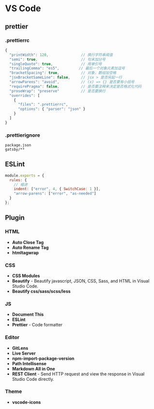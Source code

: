 # VS Code

## prettier

### .prettierrc

```js
{
  "printWidth": 120,               // 换行字符串阈值
  "semi": true,                    // 句末加分号
  "singleQuote": true,             // 用单引号
  "trailingComma": "es5",         // 最后一个对象元素加逗号
  "bracketSpacing": true,          // 对象，数组加空格
  "jsxBracketSameLine": false,     // jsx > 是否另起一行
  "arrowParens": "avoid",          // (x) => {} 是否要有小括号
  "requirePragma": false,          // 是否要注释来决定是否格式化代码
  "proseWrap": "preserve"          // 是否要换行
  "overrides": [
    {
      "files": ".prettierrc",
      "options": { "parser": "json" }
    }
  ]
}
```

### .prettierignore

```
package.json
gatsby/**
```

## ESLint

```js
module.exports = {
  rules: {
    // 缩进
    indent: ["error", 4, { SwitchCase: 1 }],
    "arrow-parens": ["error", "as-needed"]
  }
};
```

## Plugin

### HTML

- **Auto Close Tag**
- **Auto Rename Tag**
- **htmltagwrap**

### CSS

- **CSS Modules**
- **Beautify** - Beautify javascript, JSON, CSS, Sass, and HTML in Visual Studio Code.
- **Beautify css/sass/scss/less**

### JS

- **Document This**
- **ESLint**
- **Prettier** - Code formatter

### Editor

- **GitLens**
- **Live Server**
- **npm-import-package-version**
- **Path Intellisense**
- **Markdown All in One**
- **REST Client** - Send HTTP request and view the response in Visual Studio Code directly.

### Theme

- **vscode-icons**

